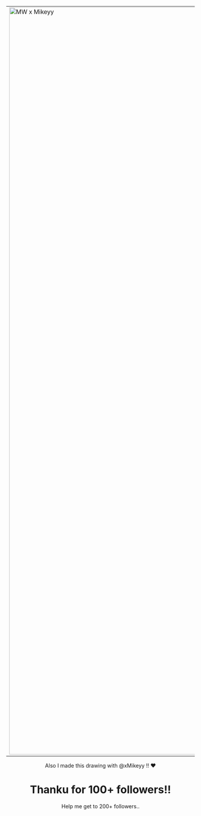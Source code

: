 <div align="center">

  <table>
    <tr>
      <td>
        <img src="http://i.ibb.co/ymrF81PS/MW-x-Mikeyy-1.png" alt="MW x Mikeyy" width="2000">
      </td>
      <td>
       • ˙
        <p>
          " 𝗧𝗵𝗲𝘆 𝗼𝗻𝗹𝘆 𝗰𝗮𝗿𝗲 𝗳𝗼𝗿 𝘁𝗵𝗲𝗶𝗿 𝘄𝗲𝗮𝗹𝘁𝗵, 𝗻𝗼𝘁 𝘁𝗵𝗲 𝗽𝗲𝗿𝘀𝗼𝗻𝗮𝗹𝗶𝘁𝘆. - 𝗦𝗼𝗹𝘆𝗿𝗮 "
✦
        </p>
      </td>
    </tr>
  </table>

</div>

<p align="center"> Also I made this drawing with @xMikeyy !! ❤

<h1 align="center">Thanku for 100+ followers!! 
</h1>
<p align="center">Help me get to 200+ followers.. 

